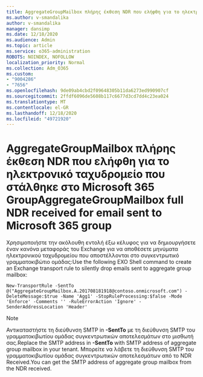 ```yaml
---
title: AggregateGroupMailbox πλήρης έκθεση NDR που ελήφθη για το ηλεκτρονικό ταχυδρομείο που στάλθηκε στο Microsoft 365 Group
ms.author: v-smandalika
author: v-smandalika
manager: dansimp
ms.date: 12/18/2020
ms.audience: Admin
ms.topic: article
ms.service: o365-administration
ROBOTS: NOINDEX, NOFOLLOW
localization_priority: Normal
ms.collection: Adm_O365
ms.custom:
- "9004286"
- "7656"
ms.openlocfilehash: 9de09ab4cbd2f09648305b11da6273ed990907cf
ms.sourcegitcommit: 2ffdf6096de5608b117c6677d3cd7dd4c23ea024
ms.translationtype: MT
ms.contentlocale: el-GR
ms.lasthandoff: 12/18/2020
ms.locfileid: "49721920"
---
```

# <a name="aggregategroupmailbox-full-ndr-received-for-email-sent-to-microsoft-365-group"></a><span data-ttu-id="42a62-102">AggregateGroupMailbox πλήρης έκθεση NDR που ελήφθη για το ηλεκτρονικό ταχυδρομείο που στάλθηκε στο Microsoft 365 Group</span><span class="sxs-lookup"><span data-stu-id="42a62-102">AggregateGroupMailbox full NDR received for email sent to Microsoft 365 group</span></span>

<span data-ttu-id="42a62-103">Χρησιμοποιήστε την ακόλουθη εντολή έξω κέλυφος για να δημιουργήσετε έναν κανόνα μεταφοράς του Exchange για να αποθέσετε μηνύματα ηλεκτρονικού ταχυδρομείου που αποστέλλονται στο συγκεντρωτικό γραμματοκιβώτιο ομάδας:</span><span class="sxs-lookup"><span data-stu-id="42a62-103">Use the following EXO Shell command to create an Exchange transport rule to silently drop emails sent to aggregate group mailbox:</span></span>

`New-TransportRule -SentTo @("AggregateGroupMailbox.A.201708181918@contoso.onmicrosoft.com") -DeleteMessage:$true -Name 'Agg1' -StopRuleProcessing:$false -Mode 'Enforce' -Comments '' -RuleErrorAction 'Ignore' -SenderAddressLocation 'Header'`

> [!NOTE]
> <span data-ttu-id="42a62-104">Αντικαταστήστε τη διεύθυνση SMTP in **-SentTo** με τη διεύθυνση SMTP του γραμματοκιβωτίου ομάδας συγκεντρωτικών αποτελεσμάτων στο μισθωτή σας.</span><span class="sxs-lookup"><span data-stu-id="42a62-104">Replace the SMTP address in **-SentTo** with SMTP address of aggregate group mailbox in your tenant.</span></span> <span data-ttu-id="42a62-105">Μπορείτε να λάβετε τη διεύθυνση SMTP του γραμματοκιβωτίου ομάδας συγκεντρωτικών αποτελεσμάτων από το NDR Received.</span><span class="sxs-lookup"><span data-stu-id="42a62-105">You can get the SMTP address of aggregate group mailbox from the NDR received.</span></span>



